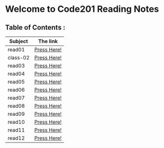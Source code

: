 # Welcome to Code201 Reading Notes

## Table of Contents :

| Subject | The link |
| --- | --- |
| read01 | [Press Here!](https://ahmedzatar.github.io/reading-notes/201/read01) |
| class-02 | [Press Here!](https://ahmedzatar.github.io/reading-notes/201/class-02) |
| read03 | [Press Here!](https://ahmedzatar.github.io/reading-notes/201/read03) |
| read04 | [Press Here!](https://ahmedzatar.github.io/reading-notes/201/read04) |
| read05 | [Press Here!](https://ahmedzatar.github.io/reading-notes/201/read05) |
| read06 | [Press Here!](https://ahmedzatar.github.io/reading-notes/201/read06) |
| read07 | [Press Here!](https://ahmedzatar.github.io/reading-notes/201/read07) |
| read08 | [Press Here!](https://ahmedzatar.github.io/reading-notes/201/read08) |
| read09 | [Press Here!](https://ahmedzatar.github.io/reading-notes/201/read09) |
| read10 | [Press Here!](https://ahmedzatar.github.io/reading-notes/201/read10) |
| read11 | [Press Here!](https://ahmedzatar.github.io/reading-notes/201/read11) |
| read12 | [Press Here!](https://ahmedzatar.github.io/reading-notes/201/read12) |
